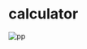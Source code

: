 # calculator


![pp](https://user-images.githubusercontent.com/86278916/232702057-6e253e3e-0ad8-4a5f-8e1f-242039fa9c39.png)
